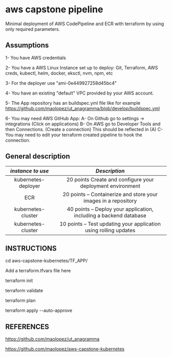 aws capstone pipeline
=====================

Minimal deployment of  AWS CodePipeline and ECR with terraform by using only required parameters.

Assumptions
-----
1- You have AWS credentials

2- You have a AWS Linux Instance set up to deploy: Git, Terraform, AWS creds, kubectl, helm, docker, eksctl, nvm, npm, etc

3- For the deployer use "ami-0e449927258d45bc4"

4- You have an existing "default" VPC provided by your AWS account.

5- The App repository has an buildspec.yml file like for example https://github.com/maolopez/ut_anagramma/blob/develop/buildspec.yml

6- You may need AWS GitHub App:
   A- On Github go to settings -> integrations (Click on applications)
   B- On AWS go to Developer Tools and then Connections. (Create a connection) This should be reflected in (A)
   C- You may need to edit your terraform created pipeline to hook the connection.


General description
-----


|*instance to use*   |*Description*                                                           |
|:------------------:|:----------------------------------------------------------------------:|
|kubernetes-deployer |20 points Create and configure your deployment environment              |
|ECR                 |20 points – Containerize and store your images in a repository          |
|kubernetes-cluster  |40 points – Deploy your application, including a backend database       |
|kubernetes-cluster  |10 points – Test updating your application using rolling updates        |


INSTRUCTIONS
------------------

cd aws-capstone-kubernetes/TF_APP/

Add a terraform.tfvars file here

terraform init

terraform validate

terraform plan

terraform apply --auto-approve


REFERENCES
-----

https://github.com/maolopez/ut_anagramma

https://github.com/maolopez/aws-capstone-kubernetes
